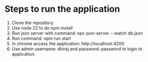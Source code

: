 # Steps to run the application

1. Clone the repository
2. Use node 22 to do npm install
3. Run json server with command: npx json-server --watch db.json
4. Run command: npm run start
5. In chrome access the application: http://localhost:4200
6. Use admin username: dhiraj and password: password to login to application.
